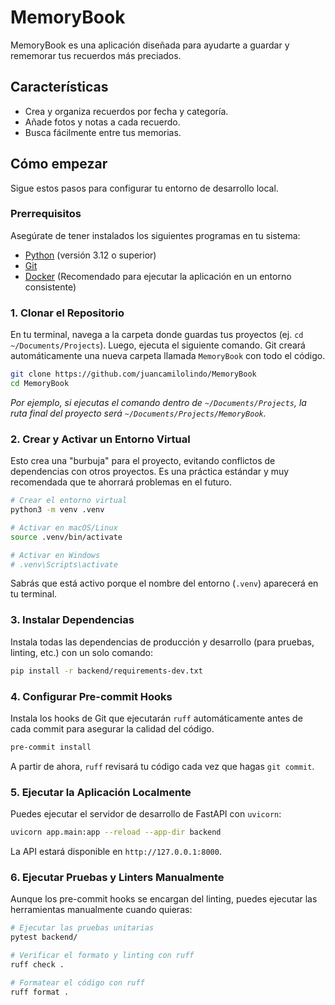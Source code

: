 # MemoryBook

MemoryBook es una aplicación diseñada para ayudarte a guardar y rememorar tus recuerdos más preciados.

## Características

*   Crea y organiza recuerdos por fecha y categoría.
*   Añade fotos y notas a cada recuerdo.
*   Busca fácilmente entre tus memorias.

## Cómo empezar

Sigue estos pasos para configurar tu entorno de desarrollo local.

### Prerrequisitos

Asegúrate de tener instalados los siguientes programas en tu sistema:

*   [Python](https://www.python.org/downloads/) (versión 3.12 o superior)
*   [Git](https://git-scm.com/downloads/)
*   [Docker](https://www.docker.com/products/docker-desktop/) (Recomendado para ejecutar la aplicación en un entorno consistente)

### 1. Clonar el Repositorio

En tu terminal, navega a la carpeta donde guardas tus proyectos (ej. `cd ~/Documents/Projects`). Luego, ejecuta el siguiente comando. Git creará automáticamente una nueva carpeta llamada `MemoryBook` con todo el código.

```bash
git clone https://github.com/juancamilolindo/MemoryBook
cd MemoryBook
```
*Por ejemplo, si ejecutas el comando dentro de `~/Documents/Projects`, la ruta final del proyecto será `~/Documents/Projects/MemoryBook`.*

### 2. Crear y Activar un Entorno Virtual

Esto crea una "burbuja" para el proyecto, evitando conflictos de dependencias con otros proyectos. Es una práctica estándar y muy recomendada que te ahorrará problemas en el futuro.

```bash
# Crear el entorno virtual
python3 -m venv .venv

# Activar en macOS/Linux
source .venv/bin/activate

# Activar en Windows
# .venv\Scripts\activate
```
Sabrás que está activo porque el nombre del entorno (`.venv`) aparecerá en tu terminal.

### 3. Instalar Dependencias

Instala todas las dependencias de producción y desarrollo (para pruebas, linting, etc.) con un solo comando:

```bash
pip install -r backend/requirements-dev.txt
```

### 4. Configurar Pre-commit Hooks

Instala los hooks de Git que ejecutarán `ruff` automáticamente antes de cada commit para asegurar la calidad del código.

```bash
pre-commit install
```
A partir de ahora, `ruff` revisará tu código cada vez que hagas `git commit`.

### 5. Ejecutar la Aplicación Localmente

Puedes ejecutar el servidor de desarrollo de FastAPI con `uvicorn`:

```bash
uvicorn app.main:app --reload --app-dir backend
```

La API estará disponible en `http://127.0.0.1:8000`.

### 6. Ejecutar Pruebas y Linters Manualmente

Aunque los pre-commit hooks se encargan del linting, puedes ejecutar las herramientas manualmente cuando quieras:

```bash
# Ejecutar las pruebas unitarias
pytest backend/

# Verificar el formato y linting con ruff
ruff check .

# Formatear el código con ruff
ruff format .
```